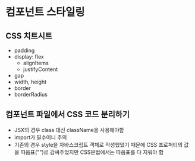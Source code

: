 # 컴포넌트 스타일링

## CSS 치트시트

- padding
- display: flex
  - alignItems
  - justifyContent
- gap
- width, height
- border
- borderRadius

## 컴포넌트 파일에서 CSS 코드 분리하기

- JSX의 경우 class 대신 className을 사용해야함
- import가 필수이니 주의
- 기존의 경우 style을 자바스크립트 객체로 작성했었기 때문에 CSS 프로퍼티의 값을 따옴표("")로 감싸주었지만 CSS문법에서는 따옴표를 다 지워야 함
